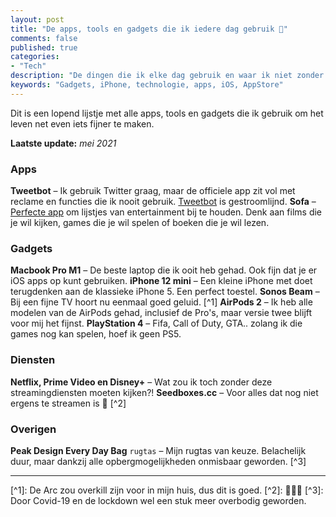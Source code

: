 ```yaml
---
layout: post
title: "De apps, tools en gadgets die ik iedere dag gebruik 📱"
comments: false
published: true
categories: 
- "Tech"
description: "De dingen die ik elke dag gebruik en waar ik niet zonder kan.."
keywords: "Gadgets, iPhone, technologie, apps, iOS, AppStore"
---
```


Dit is een lopend lijstje met alle apps, tools en gadgets die ik gebruik om het leven net even iets fijner te maken.

**Laatste update:** *mei 2021*

### Apps
**Tweetbot** – Ik gebruik Twitter graag, maar de officiele app zit vol met reclame en functies die ik nooit gebruik. <a href="https://itunes.apple.com/us/app/tweetbot-6-for-twitter/id1527500834?mt=8">Tweetbot</a> is gestroomlijnd.
**Sofa** – <a href="https://itunes.apple.com/app/id1276554886">Perfecte app</a> om lijstjes van entertainment bij te houden. Denk aan films die je wil kijken, games die je wil spelen of boeken die je wil lezen.

### Gadgets
**Macbook Pro M1** – De beste laptop die ik ooit heb gehad. Ook fijn dat je er iOS apps op kunt gebruiken.
**iPhone 12 mini** – Een kleine iPhone met doet terugdenken aan de klassieke iPhone 5. Een perfect toestel.
**Sonos Beam** – Bij een fijne TV hoort nu eenmaal goed geluid. [^1]
**AirPods 2** – Ik heb alle modelen van de AirPods gehad, inclusief de Pro's, maar versie twee blijft voor mij het fijnst.
**PlayStation 4** – Fifa, Call of Duty, GTA.. zolang ik die games nog kan spelen, hoef ik geen PS5.

### Diensten
**Netflix, Prime Video en Disney+** – Wat zou ik toch zonder deze streamingdiensten moeten kijken?!
**Seedboxes.cc** – Voor alles dat nog niet ergens te streamen is 👀 [^2]

### Overigen
**Peak Design Every Day Bag** `rugtas` – Mijn rugtas van keuze. Belachelijk duur, maar dankzij alle opbergmogelijkheden onmisbaar geworden. [^3] 

<hr>
[^1]: De Arc zou overkill zijn voor in mijn huis, dus dit is goed.
[^2]: 🤫🤫🤫
[^3]: Door Covid-19 en de lockdown wel een stuk meer overbodig geworden.
